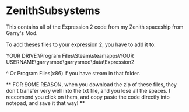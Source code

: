 ZenithSubsystems
================

This contains all of the Expression 2 code from my Zenith spaceship from Garry's Mod.

To add theses files to your expression 2, you have to add it to:

YOUR DRIVE:\Program Files\Steam\steamapps\YOUR USERNAME\garrysmod\garrysmod\data\Expression2

^ Or Program Files(x86) if you have steam in that folder.

** FOR SOME REASON, when you download the zip of these files, they don't transfer very well into the
txt file, and you lose all the spaces. I reccomend you click on them, and copy paste the code 
directly into notepad, and save it that way! ** 

